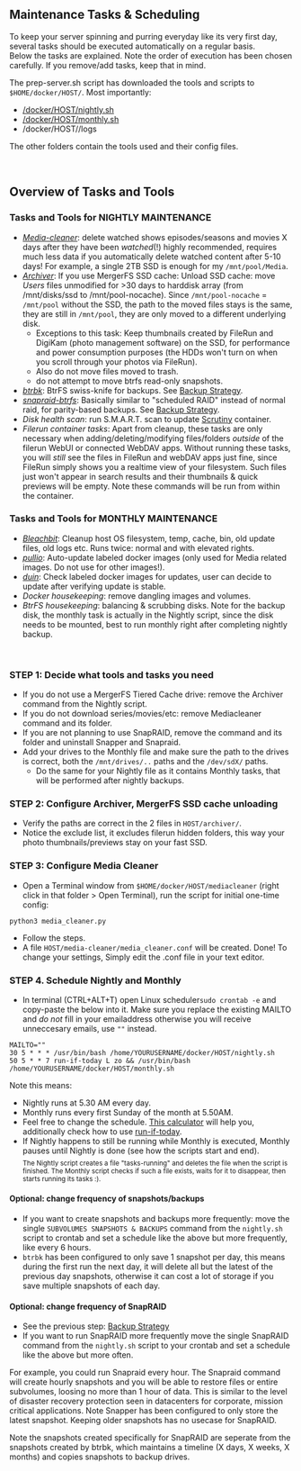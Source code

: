 ## Maintenance Tasks & Scheduling

To keep your server spinning and purring everyday like its very first day, several tasks should be executed automatically on a regular basis.  
Below the tasks are explained. Note the order of execution has been chosen carefully. If you remove/add tasks, keep that in mind. 

The prep-server.sh script has downloaded the tools and scripts to `$HOME/docker/HOST/`. Most importantly: 
- [/docker/HOST/nightly.sh](https://github.com/zilexa/Homeserver/blob/master/docker/HOST/nightly.sh)
- [/docker/HOST/monthly.sh](https://github.com/zilexa/Homeserver/blob/master/docker/HOST/monthly.sh)
- /docker/HOST//logs

The other folders contain the tools used and their config files. 

&nbsp;

## Overview of Tasks and Tools

### Tasks and Tools for NIGHTLY MAINTENANCE
- [_Media-cleaner_](https://github.com/clara-j/media_cleaner): delete watched shows episodes/seasons and movies X days after they have been _watched_(!) highly recommended, requires much less data if you automatically delete watched content after 5-10 days! For example, a single 2TB SSD is enough for my `/mnt/pool/Media`.
- [_Archiver_](https://github.com/trapexit/mergerfs#time-based-expiring): If you use MergerFS SSD cache: Unload SSD cache: move _Users_ files unmodified for >30 days to harddisk array (from /mnt/disks/ssd to /mnt/pool-nocache). Since `/mnt/pool-nocache` = `/mnt/pool` without the SSD, the path to the moved files stays is the same, they are still in `/mnt/pool`, they are only moved to a different underlying disk. 
    - Exceptions to this task: Keep thumbnails created by FileRun and DigiKam (photo management software) on the SSD, for performance and power consumption purposes (the HDDs won't turn on when you scroll through your photos via FileRun). 
    - Also do not move files moved to trash.
    - do not attempt to move btrfs read-only snapshots.  
- [_btrbk_](https://digint.ch/btrbk/): BtrFS swiss-knife for backups. See [Backup Strategy](https://github.com/zilexa/Homeserver/tree/master/backup-strategy). 
- [_snapraid-btrfs_](https://github.com/automorphism88/snapraid-btrfs): Basically similar to "scheduled RAID" instead of normal raid, for parity-based backups. See [Backup Strategy](https://github.com/zilexa/Homeserver/tree/master/backup-strategy).
- _Disk health scan_: run S.M.A.R.T. scan to update [Scrutiny](https://github.com/AnalogJ/scrutiny) container. 
- _Filerun container tasks_: Apart from cleanup, these tasks are only necessary when adding/deleting/modifying files/folders _outside_ of the filerun WebUI or connected WebDAV apps. Without running these tasks, you will _still_ see the files in FileRun and webDAV apps just fine, since FileRun simply shows you a realtime view of your filesystem. Such files just won't appear in search results and their thumbnails & quick previews will be empty. Note these commands will be run from within the container. 

### Tasks and Tools for MONTHLY MAINTENANCE
- [_Bleachbit_](https://www.bleachbit.org/): Cleanup host OS filesystem, temp, cache, bin, old update files, old logs etc. Runs twice: normal and with elevated rights.
- [_pullio_](https://hotio.dev/pullio/): Auto-update labeled docker images (only used for Media related images. Do not use for other images!).
- [_duin_](https://crazymax.dev/diun/): Check labeled docker images for updates, user can decide to update after verifying update is stable. 
- _Docker housekeeping_: remove dangling images and volumes. 
- _BtrFS housekeeping_: balancing & scrubbing disks. Note for the backup disk, the monthly task is actually in the Nightly script, since the disk needs to be mounted, best to run monthly right after completing nightly backup. 

&nbsp;


### STEP 1: Decide what tools and tasks you need
- If you do not use a MergerFS Tiered Cache drive: remove the Archiver command from the Nightly script. 
- If you do not download series/movies/etc: remove Mediacleaner command and its folder. 
- If you are not planning to use SnapRAID, remove the command and its folder and uninstall Snapper and Snapraid.
- Add your drives to the Monthly file and make sure the path to the drives is correct, both the `/mnt/drives/..` paths and the `/dev/sdX/` paths. 
  - Do the same for your Nightly file as it contains Monthly tasks, that will be performed after nightly backups. 


### STEP 2: Configure Archiver, MergerFS SSD cache unloading
- Verify the paths are correct in the 2 files in `HOST/archiver/`.
- Notice the exclude list, it excludes filerun hidden folders, this way your photo thumbnails/previews stay on your fast SSD. 


### STEP 3: Configure Media Cleaner
- Open a Terminal window from `$HOME/docker/HOST/mediacleaner` (right click in that folder > Open Terminal), run the script for initial one-time config:
```
python3 media_cleaner.py
```
- Follow the steps.
- A file `HOST/media-cleaner/media_cleaner.conf` will be created. Done! To change your settings, Simply edit the .conf file in your text editor.

### STEP 4. Schedule Nightly and Monthly
- In terminal (CTRL+ALT+T) open Linux scheduler`sudo crontab -e` and copy-paste the below into it. Make sure you replace the existing MAILTO and _do not_ fill in your emailaddress otherwise you will receive unneccesary emails, use `""` instead. 
```
MAILTO=""
30 5 * * * /usr/bin/bash /home/YOURUSERNAME/docker/HOST/nightly.sh
50 5 * * 7 run-if-today L zo && /usr/bin/bash /home/YOURUSERNAME/docker/HOST/monthly.sh
```
Note this means:
- Nightly runs at 5.30 AM every day.
- Monthly runs every first Sunday of the month at 5.50AM. 
- Feel free to change the schedule. [This calculator](https://crontab.guru/) will help you, additionally check how to use [run-if-today](https://github.com/xr09/cron-last-sunday/blob/master/run-if-today). 
- If Nightly happens to still be running while Monthly is executed, Monthly pauses until Nightly is done (see how the scripts start and end).  
<sub>The Nightly script creates a file "tasks-running" and deletes the file when the script is finished. The Monthly script checks if such a file exists, waits for it to disappear, then starts running its tasks :). </sub>

#### Optional: change frequency of snapshots/backups
- If you want to create snapshots and backups more frequently: move the single `SUBVOLUMES SNAPSHOTS & BACKUPS` command from the `nightly.sh` script to crontab and set a schedule like the above but more frequently, like every 6 hours. 
- `btrbk` has been configured to only save 1 snapshot per day, this means during the first run the next day, it will delete all but the latest of the previous day snapshots, otherwise it can cost a lot of storage if you save multiple snapshots of each day.  

#### Optional: change frequency of SnapRAID
- See the previous step: [Backup Strategy](https://github.com/zilexa/Homeserver/tree/master/backup-strategy)
- If you want to run SnapRAID more frequently move the single SnapRAID command from the `nightly.sh` script to your crontab and set a schedule like the above but more often. 

For example, you could run Snapraid every hour. The Snapraid command will create hourly snapshots and you will be able to restore files or entire subvolumes, loosing no more than 1 hour of data. This is similar to the level of disaster recovery protection seen in datacenters for corporate, mission critical applications. Note Snapper has been configured to only store the latest snapshot. Keeping older snapshots has no usecase for SnapRAID. 

Note the snapshots created specifically for SnapRAID are seperate from the snapshots created by btrbk, which maintains a timeline (X days, X weeks, X months) and copies snapshots to backup drives. 


